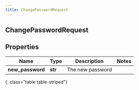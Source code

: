 ```yaml
---
title: ChangePasswordRequest
---
```

## ChangePasswordRequest

## Properties

|Name | Type | Description | Notes|
|------------ | ------------- | ------------- | -------------|
| **new_password** | **str** | The new password | |
{: class="table table-striped"}


